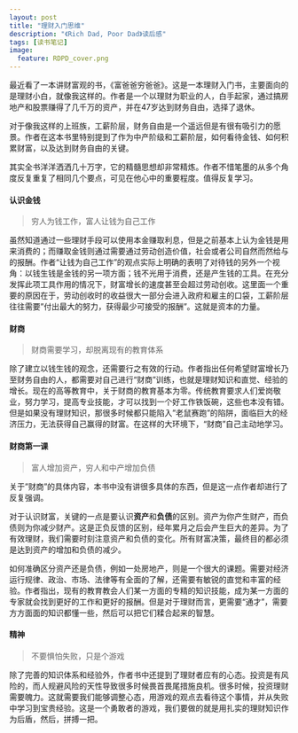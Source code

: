```yaml
---
layout: post
title: "理财入门思维"
description: "《Rich Dad, Poor Dad》读后感"
tags: [读书笔记]
image:
  feature: RDPD_cover.png
---
```


最近看了一本讲财富观的书，《富爸爸穷爸爸》。这是一本理财入门书，主要面向的是理财小白，就像我这样的。作者是一个以理财为职业的人，白手起家，通过搞房地产和股票赚得了几千万的资产，并在47岁达到财务自由，选择了退休。

对于像我这样的上班族，工薪阶层，财务自由是一个遥远但是有很有吸引力的愿景。作者在这本书里特别提到了作为中产阶级和工薪阶层，如何看待金钱、如何积累财富，以及达到财务自由的关键。

<!-- brief-remark -->

其实全书洋洋洒洒几十万字，它的精髓思想却非常精炼。作者不惜笔墨的从多个角度反复重复了相同几个要点，可见在他心中的重要程度。值得反复学习。

#### 认识金钱

> 穷人为钱工作，富人让钱为自己工作

虽然知道通过一些理财手段可以使用本金赚取利息，但是之前基本上认为金钱是用来消费的；而赚取金钱则通过需要通过劳动创造价值，社会或者公司自然而然给与的报酬。作者“让钱为自己工作”的观点实际上明确的表明了对待钱的另外一个视角：以钱生钱是金钱的另一项方面；钱不光用于消费，还是产生钱的工具。在充分发挥此项工具作用的情况下，财富增长的速度甚至会超过劳动创收。这里面一个重要的原因在于，劳动创收时的收益很大一部分会进入政府和雇主的口袋，工薪阶层往往需要”付出最大的努力，获得最少可接受的报酬”。这就是资本的力量。

#### 财商

> 财商需要学习，却脱离现有的教育体系

除了建立以钱生钱的观念，还需要行之有效的行动。作者指出任何希望财富增长乃至财务自由的人，都需要对自己进行“财商”训练，也就是理财知识和直觉、经验的增长。现在的高等教育中，关于财商的教育基本为零。传统教育要求人们爱岗敬业，努力学习，提高专业技能，才可以找到一个好工作铁饭碗，这些也本没有错。但是如果没有理财知识，那很多时候都只能陷入”老鼠赛跑”的陷阱，面临巨大的经济压力，无法获得自己赢得的财富。在这样的大环境下，“财商”自己主动地学习。

#### 财商第一课

> 富人增加资产，穷人和中产增加负债

关于”财商”的具体内容，本书中没有讲很多具体的东西，但是这一点作者却进行了反复强调。

对于认识财富，关键的一点是要认识**资产**和**负债**的区别。资产为你产生财产，而负债则为你减少财产。这是正负反馈的区别，经年累月之后会产生巨大的差异。为了有效理财，我们需要时刻注意资产和负债的变化。所有财富决策，最终目的都必须是达到资产的增加和负债的减少。

如何准确区分资产还是负债，例如一处房地产，则是一个很大的课题。需要对经济运行规律、政治、市场、法律等有全面的了解，还需要有敏锐的直觉和丰富的经验。作者指出，现有的教育教会人们某一方面的专精的知识技能，成为某一方面的专家就会找到更好的工作和更好的报酬。但是对于理财而言，更需要“通才”，需要方方面面的知识都懂一些，然后可以把它们糅合起来的智慧。

#### 精神

> 不要惧怕失败，只是个游戏

除了完善的知识体系和经验外，作者书中还提到了理财者应有的心态。投资是有风险的，而人规避风险的天性导致很多时候畏首畏尾措施良机。很多时候，投资理财需要魄力。这就需要我们能够调整心态，用游戏的观点去看待这个事情，并从失败中学习到宝贵经验。这是一个勇敢者的游戏，我们要做的就是用扎实的理财知识作为后盾，然后，拼搏一把。
